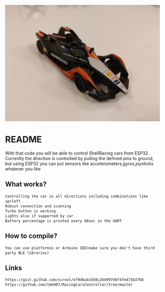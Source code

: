 
![My Image](images/IMG_20230806_221812.jpg)

# README
With that code you will be able to control ShellRacing cars from ESP32. Currently
the direction is controlled by pulling the defined pins to ground, but using ESP32
you can put sensors like accelerometers,gyros,joysticks whatever you like
## What works?
```
Controlling the car in all directions including combinations like up+left
Robust connection and scanning
Turbo button is working
Lights also if supported by car
Battery percentage is printed every 60sec in the UART
```

## How to compile?
```
You can use platformio or Arduino IDE(make sure you don't have third party BLE libraries)
```

## Links
```
https://gist.github.com/scrool/e79d6a4cb50c26499746f4fe473b3768
https://github.com/tmk907/RacingCarsController/tree/master
```
